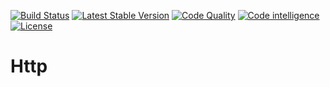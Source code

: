 [![Build Status](https://travis-ci.com/open-engine/http.svg?branch=master)](https://travis-ci.com/open-engine/http)
[![Latest Stable Version](https://img.shields.io/packagist/v/open-engine/http.svg)](https://packagist.org/packages/open-engine/http)
[![Code Quality](https://img.shields.io/scrutinizer/g/open-engine/http.svg)](https://scrutinizer-ci.com/g/open-engine/http)
[![Code intelligence](https://scrutinizer-ci.com/g/open-engine/http/badges/code-intelligence.svg?b=master)](https://scrutinizer-ci.com/g/open-engine/http)
[![License](https://img.shields.io/badge/license-GPL%203-green.svg)](https://github.com/open-engine/http/blob/master/LICENSE)

# Http

